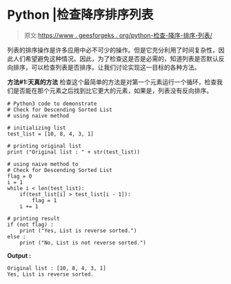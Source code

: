 # Python |检查降序排序列表

> 原文:[https://www . geesforgeks . org/python-检查-降序-排序-列表/](https://www.geeksforgeeks.org/python-check-for-descending-sorted-list/)

列表的排序操作是许多应用中必不可少的操作。但是它充分利用了时间复杂性，因此人们希望避免这种情况。因此，为了检查这是否是必需的，知道列表是否默认反向排序，可以检查列表是否排序。让我们讨论实现这一目标的各种方法。

**方法#1:天真的方法**
检查这个最简单的方法是对第一个元素运行一个循环，检查我们是否能在那个元素之后找到比它更大的元素，如果是，列表没有反向排序。

```
# Python3 code to demonstrate 
# Check for Descending Sorted List
# using naive method 

# initializing list
test_list = [10, 8, 4, 3, 1]

# printing original list 
print ("Original list : " + str(test_list))

# using naive method to 
# Check for Descending Sorted List
flag = 0
i = 1
while i < len(test_list):
    if(test_list[i] > test_list[i - 1]):
        flag = 1
    i += 1

# printing result
if (not flag) :
    print ("Yes, List is reverse sorted.")
else :
    print ("No, List is not reverse sorted.")
```

**Output :**

```
Original list : [10, 8, 4, 3, 1]
Yes, List is reverse sorted.

```